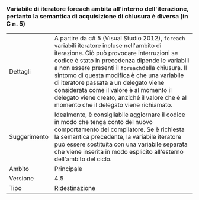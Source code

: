 ### <a name="foreach-iterator-variable-is-now-scoped-within-the-iteration-so-closure-capturing-semantics-are-different-in-c5"></a>Variabile di iteratore foreach ambita all'interno dell'iterazione, pertanto la semantica di acquisizione di chiusura è diversa (in C n. 5)

|   |   |
|---|---|
|Dettagli|A partire da c# 5 (Visual Studio 2012), <code>foreach</code> variabili iteratore incluse nell'ambito di iterazione. Ciò può provocare interruzioni se codice è stato in precedenza dipende le variabili a non essere presenti il <code>foreach</code>della chiusura. Il sintomo di questa modifica è che una variabile di iteratore passata a un delegato viene considerata come il valore è al momento il delegato viene creato, anziché il valore che è al momento che il delegato viene richiamato.|
|Suggerimento|Idealmente, è consigliabile aggiornare il codice in modo che tenga conto del nuovo comportamento del compilatore. Se è richiesta la semantica precedente, la variabile iteratore può essere sostituita con una variabile separata che viene inserita in modo esplicito all'esterno dell'ambito del ciclo.|
|Ambito|Principale|
|Versione|4.5|
|Tipo|Ridestinazione|

